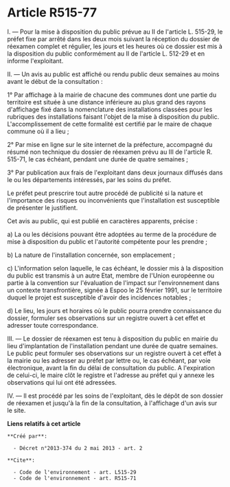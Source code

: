 # Article R515-77

I. ― Pour la mise à disposition du public prévue au II de l'article L. 515-29, le préfet fixe par arrêté dans les deux mois
suivant la réception du dossier de réexamen complet et régulier, les jours et les heures où ce dossier est mis à la
disposition du public conformément au II de l'article L. 512-29 et en informe l'exploitant. 

II. ― Un avis au public est affiché ou rendu public deux semaines au moins avant le début de la consultation : 

1° Par affichage à la mairie de chacune des communes dont une partie du territoire est située à une distance inférieure au
plus grand des rayons d'affichage fixé dans la nomenclature des installations classées pour les rubriques des installations
faisant l'objet de la mise à disposition du public. L'accomplissement de cette formalité est certifié par le maire de chaque
commune où il a lieu ; 

2° Par mise en ligne sur le site internet de la préfecture, accompagné du résumé non technique du dossier de réexamen prévu
au III de l'article R. 515-71, le cas échéant, pendant une durée de quatre semaines ; 

3° Par publication aux frais de l'exploitant dans deux journaux diffusés dans le ou les départements intéressés, par les
soins du préfet. 

Le préfet peut prescrire tout autre procédé de publicité si la nature et l'importance des risques ou inconvénients que
l'installation est susceptible de présenter le justifient. 

Cet avis au public, qui est publié en caractères apparents, précise : 

a) La ou les décisions pouvant être adoptées au terme de la procédure de mise à disposition du public et l'autorité
compétente pour les prendre ; 

b) La nature de l'installation concernée, son emplacement ; 

c) L'information selon laquelle, le cas échéant, le dossier mis à la disposition du public est transmis à un autre Etat,
membre de l'Union européenne ou partie à la convention sur l'évaluation de l'impact sur l'environnement dans un contexte
transfrontière, signée à Espoo le 25 février 1991, sur le territoire duquel le projet est susceptible d'avoir des incidences
notables ; 

d) Le lieu, les jours et horaires où le public pourra prendre connaissance du dossier, formuler ses observations sur un
registre ouvert à cet effet et adresser toute correspondance. 

III. ― Le dossier de réexamen est tenu à disposition du public en mairie du lieu d'implantation de l'installation pendant une
durée de quatre semaines. Le public peut formuler ses observations sur un registre ouvert à cet effet à la mairie ou les
adresser au préfet par lettre ou, le cas échéant, par voie électronique, avant la fin du délai de consultation du public. A
l'expiration de celui-ci, le maire clôt le registre et l'adresse au préfet qui y annexe les observations qui lui ont été
adressées. 

IV. ― Il est procédé par les soins de l'exploitant, dès le dépôt de son dossier de réexamen et jusqu'à la fin de la
consultation, à l'affichage d'un avis sur le site.

**Liens relatifs à cet article**

	**Créé par**:

	  - Décret n°2013-374 du 2 mai 2013 - art. 2

	**Cite**:

	  - Code de l'environnement - art. L515-29
	  - Code de l'environnement - art. R515-71
